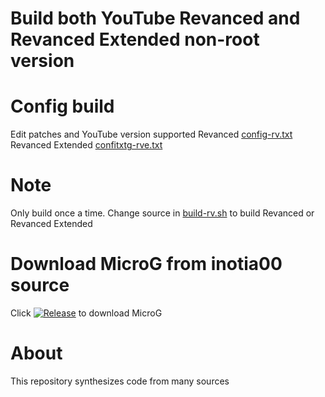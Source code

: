 # Build both YouTube Revanced and Revanced Extended non-root version

# Config build
Edit patches and YouTube version supported 
Revanced [config-rv.txt](config-rv.txt)
Revanced Extended [confitxtg-rve.txt](config-rve.txt)

# Note
Only build once a time.
Change source in [build-rv.sh](build-rv.sh) to build Revanced or Revanced Extended 

# Download MicroG from inotia00 source 
Click [![Release](https://img.shields.io/github/v/release/inotia00/VancedMicroG.svg)](https://github.com/inotia00/VancedMicroG/releases/latest/download/microg.apk)
to download MicroG

# About
This repository synthesizes code from many sources
